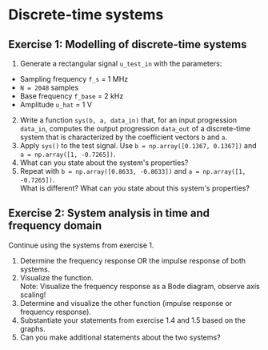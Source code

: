 Discrete-time systems
=====================

Exercise 1: Modelling of discrete-time systems
----------------------------------------------

1. Generate a rectangular signal `u_test_in` with the parameters:
  * Sampling frequency `f_s` = 1 MHz
  * `N = 2048` samples
  * Base frequency `f_base` = 2 kHz
  * Amplitude `u_hat` = 1 V
2. Write a function `sys(b, a, data_in)` that, for an input progression `data_in`, computes the output progression `data_out` of a discrete-time system that is characterized by the coefficient vectors `b` and `a`.
3. Apply `sys()` to the test signal. Use `b = np.array([0.1367, 0.1367])` and `a = np.array([1, -0.7265])`.
4. What can you state about the system's properties?
5. Repeat with `b = np.array([0.8633, -0.8633])` and `a = np.array([1, -0.7265])`.  
What is different? What can you state about this system's properties?


Exercise 2: System analysis in time and frequency domain
--------------------------------------------------------

Continue using the systems from exercise 1.

1. Determine the frequency response OR the impulse response of both systems.
2. Visualize the function.  
Note: Visualize the frequency response as a Bode diagram, observe axis scaling!
3. Determine and visualize the other function (impulse response or frequency response).
4. Substantiate your statements from exercise 1.4 and 1.5 based on the graphs.
5. Can you make additional statements about the two systems?
